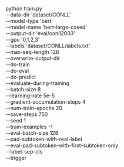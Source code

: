 python train.py \
--data-dir 'dataset/CONLL' \
--model-type 'bert' \
--model-name 'bert-large-cased' \
--output-dir 'eval/conll2003' \
--gpu '0,1,2,3' \
--labels 'dataset/CONLL/labels.txt' \
--max-seq-length 128 \
--overwrite-output-dir \
--do-train \
--do-eval \
--do-predict \
--evaluate-during-training \
--batch-size 8 \
--learning-rate 5e-5 \
--gradient-accumulation-steps 4 \
--num-train-epochs 20 \
--save-steps 750 \
--seed 1 \
--train-examples -1 \
--eval-batch-size 128 \
--pad-subtoken-with-real-label \
--eval-pad-subtoken-with-first-subtoken-only \
--label-sep-cls \
--trigger